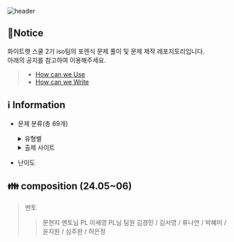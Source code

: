 ![header](https://capsule-render.vercel.app/api?type=venom&color=auto&desc=WHS%20School2_Iso%20team&text=Forensic%20GitHub%20&fontSize=35&height=250&fontColor=black)

## 📃Notice
화이트햇 스쿨 2기 iso팀의 포렌식 문제 풀이 및 문제 제작 레포지토리입니다.
<br>아래의 공지를 참고하여 이용해주세요.
> * [How can we Use](https://github.com/whs2iso/Forensic/discussions/1#discussion-6628249)
> * [How can we Write](https://github.com/whs2iso/Forensic/discussions/2#discussion-6628251)
  
## ℹ️ Information

* 문제 분류(총 69개)
  <details> <summary>유형별</summary> 
    
    > ### disk_forensics
    > 윈도우 / 맥 / 리눅스 / 디스크복구
    
    > ### memory_forensics
    > RAM
    
    > ### mobile_forensics
    > 패킷
    
    > ### multimedia_forensics
    > 안드로이드
    
    > ### network_forensics
    > 스태가노그래피 / 파일시그니처
    
    > ### other_forensics
    > 암호
    
    > ### system_forensics
    > 암호ㅤ
    </details>
  
  <details> 
    <summary>출제 사이트</summary>
    
    > ### Dreamhack
    > 윈도우 / 맥 / 리눅스 / 디스크복구
    
    > ### Suninatas
    > 윈도우 / 맥 / 리눅스 / 디스크복구
    
    > ### H4CKING GAME
    > 윈도우 / 맥 / 리눅스 / 디스크복구
    
    > ### SANS CTF
    > 윈도우 / 맥 / 리눅스 / 디스크복구
    
    > ### xcz
    > 윈도우 / 맥 / 리눅스 / 디스크복구
    
    > ### DFC - 2021
    > RAM
    
    > ### DFC - 2022
    > 패킷
    
    > ### DFC - 2023
    > 안드로이드
    
    > ### root me
    > 스태가노그래피 / 파일시그니처
    
    > ### DFRWS - 2021
    > 암호
    
    > ### 디지털 범인을 찾아라 - 2023
    > 암호ㅤ
    </details>

* 난이도

## 👪 composition (24.05~06)
> 멘토
> > 문현지 멘토님
> PL
> >  이세영 PL님 
> 팀원
> > 김경민 / 김서영 / 류나연 / 박혜미 / 윤지원 / 심주완 / 허은정
